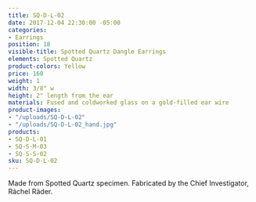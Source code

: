 ```yaml
---
title: SQ-D-L-02
date: 2017-12-04 22:30:00 -05:00
categories:
- Earrings
position: 18
visible-title: Spotted Quartz Dangle Earrings
elements: Spotted Quartz
product-colors: Yellow
price: 160
weight: 1
width: 3/8" w
height: 2" length from the ear
materials: Fused and coldworked glass on a gold-filled ear wire
product-images:
- "/uploads/SQ-D-L-02"
- "/uploads/SQ-D-L-02_hand.jpg"
products:
- SQ-D-L-01
- SQ-S-M-03
- SQ-S-S-02
sku: SQ-D-L-02
---
```


Made from Spotted Quartz specimen. Fabricated by the Chief Investigator, Ráchel Räder.